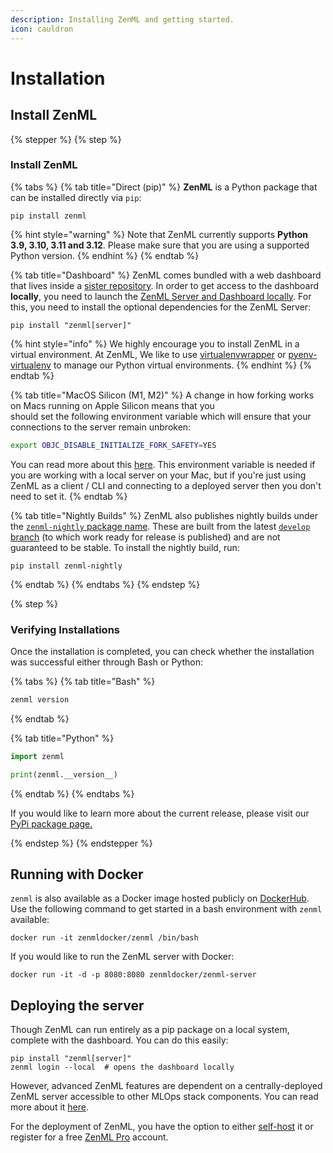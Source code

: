 ```yaml
---
description: Installing ZenML and getting started.
icon: cauldron
---
```


# Installation

## Install ZenML



{% stepper %}
{% step %}
### Install ZenML

{% tabs %}
{% tab title="Direct (pip)" %}
**ZenML** is a Python package that can be installed directly via `pip`:

```shell
pip install zenml
```

{% hint style="warning" %}
Note that ZenML currently supports **Python 3.9, 3.10, 3.11 and 3.12**. Please make sure that you are using a supported Python version.
{% endhint %}
{% endtab %}

{% tab title="Dashboard" %}
ZenML comes bundled with a web dashboard that lives inside a [sister repository](https://github.com/zenml-io/zenml-dashboard). In order to get access to the dashboard **locally**, you need to launch the [ZenML Server and Dashboard locally](deploying-zenml/). For this, you need to install the optional dependencies for the ZenML Server:

```shell
pip install "zenml[server]"
```

{% hint style="info" %}
We highly encourage you to install ZenML in a virtual environment. At ZenML, We like to use [virtualenvwrapper](https://virtualenvwrapper.readthedocs.io/en/latest/) or [pyenv-virtualenv](https://github.com/pyenv/pyenv-virtualenv) to manage our Python virtual environments.
{% endhint %}
{% endtab %}

{% tab title="MacOS Silicon (M1, M2)" %}
A change in how forking works on Macs running on Apple Silicon means that you\
should set the following environment variable which will ensure that your\
connections to the server remain unbroken:

```bash
export OBJC_DISABLE_INITIALIZE_FORK_SAFETY=YES
```

You can read more about this [here](http://sealiesoftware.com/blog/archive/2017/6/5/Objective-C_and_fork_in_macOS_1013.html). This environment variable is needed if you are working with a local server on your Mac, but if you're just using ZenML as a client / CLI and connecting to a deployed server then you don't need to set it.
{% endtab %}

{% tab title="Nightly Builds" %}
ZenML also publishes nightly builds under the [`zenml-nightly` package name](https://pypi.org/project/zenml-nightly/). These are built from the latest [`develop` branch](https://github.com/zenml-io/zenml/tree/develop) (to which work ready for release is published) and are not guaranteed to be stable. To install the nightly build, run:

```shell
pip install zenml-nightly
```
{% endtab %}
{% endtabs %}
{% endstep %}

{% step %}
### Verifying Installations

Once the installation is completed, you can check whether the installation was successful either through Bash or Python:

{% tabs %}
{% tab title="Bash" %}
```bash
zenml version
```
{% endtab %}

{% tab title="Python" %}
```python
import zenml

print(zenml.__version__)
```
{% endtab %}
{% endtabs %}

If you would like to learn more about the current release, please visit our [PyPi package page.](https://pypi.org/project/zenml)


{% endstep %}
{% endstepper %}

## Running with Docker

`zenml` is also available as a Docker image hosted publicly on [DockerHub](https://hub.docker.com/r/zenmldocker/zenml). Use the following command to get started in a bash environment with `zenml` available:

```shell
docker run -it zenmldocker/zenml /bin/bash
```

If you would like to run the ZenML server with Docker:

```shell
docker run -it -d -p 8080:8080 zenmldocker/zenml-server
```

## Deploying the server

Though ZenML can run entirely as a pip package on a local system, complete with the dashboard. You can do this easily:

```shell
pip install "zenml[server]"
zenml login --local  # opens the dashboard locally 
```

However, advanced ZenML features are dependent on a centrally-deployed ZenML server accessible to other MLOps stack components. You can read more about it [here](deploying-zenml/).

For the deployment of ZenML, you have the option to either [self-host](deploying-zenml/) it or register for a free [ZenML Pro](https://cloud.zenml.io/signup?utm_source=docs\&utm_medium=referral_link\&utm_campaign=cloud_promotion\&utm_content=signup_link) account.
